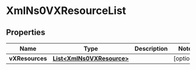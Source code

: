 
# XmlNs0VXResourceList

## Properties
Name | Type | Description | Notes
------------ | ------------- | ------------- | -------------
**vXResources** | [**List&lt;XmlNs0VXResource&gt;**](XmlNs0VXResource.md) |  |  [optional]



